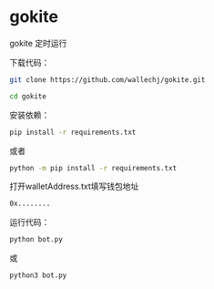 # gokite

gokite 定时运行



下载代码：
```bash
git clone https://github.com/wallechj/gokite.git
```
```bash
cd gokite
```

安装依赖：
```bash
pip install -r requirements.txt
```
或者
```bash
python -m pip install -r requirements.txt
```

打开walletAddress.txt填写钱包地址

```bash
0x........
```

运行代码：
```bash
python bot.py
```
或
```bash
python3 bot.py
```
